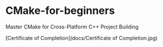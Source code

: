# CMake-for-beginners
Master CMake for Cross-Platform C++ Project Building

[Certificate of Completion](docs/Certificate of Completion.jpg)
